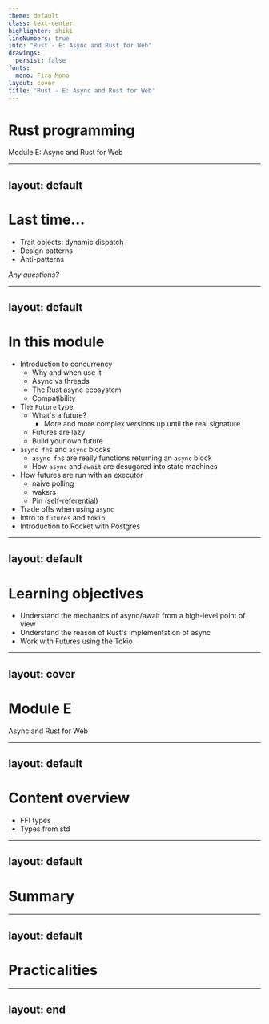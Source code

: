 ```yaml
---
theme: default
class: text-center
highlighter: shiki
lineNumbers: true
info: "Rust - E: Async and Rust for Web"
drawings:
  persist: false
fonts:
  mono: Fira Mono
layout: cover
title: 'Rust - E: Async and Rust for Web'
---
```

# Rust programming
Module E: Async and Rust for Web
<!-- Start with welcome, students entering -->
<!-- TODO add subject code -->

---
layout: default
---
# Last time...
- Trait objects: dynamic dispatch
- Design patterns
- Anti-patterns

*Any questions?*

<!--
- Recap on content from last time that current subject builds on
- Keep it short. Any longer explanations can be deferred to tutorial
-->

---
layout: default
---
# In this module
- Introduction to concurrency
    - Why and when use it
    - Async vs threads
    - The Rust async ecosystem
    - Compatibility
- The `Future` type
    - What's a future?
        - More and more complex versions up until the real signature
    - Futures are lazy
    - Build your own future
- `async fn`s and `async` blocks
    - `async fn`s are really functions returning an `async` block
    - How `async` and `await` are desugared into state machines
- How futures are run with an executor
    - naive polling
    - wakers
    - Pin (self-referential)
- Trade offs when using `async`
- Intro to `futures` and `tokio`
- Introduction to Rocket with Postgres


---
layout: default
---
# Learning objectives
- Understand the mechanics of async/await from a high-level point of view
- Understand the reason of Rust's implementation of async
- Work with Futures using the Tokio

<!-- List this module's learning objectives -->

---
layout: cover
---
#  Module E
Async and Rust for Web
<!-- Start lecture content here -->

---
layout: default
---
# Content overview
- FFI types
- Types from std
<!-- Give an overview of the subjects covered in this lecture -->
<!-- Incorporate any breaks as well -->

---
layout: default
---
# Summary
<!-- Very quickly go over the learning objectives and how they were covered -->

---
layout: default
---
# Practicalities
<!-- Use this slide to announce any organizational information -->

---
layout: end
---